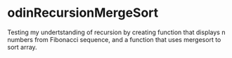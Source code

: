# odinRecursionMergeSort
Testing my undertstanding of recursion by creating function that displays n numbers from Fibonacci sequence, and a function that uses mergesort to sort array.
